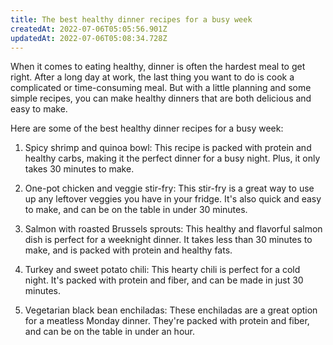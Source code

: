 ```yaml
---
title: The best healthy dinner recipes for a busy week
createdAt: 2022-07-06T05:05:56.901Z
updatedAt: 2022-07-06T05:08:34.728Z
---
```


When it comes to eating healthy, dinner is often the hardest meal to get right. After a long day at work, the last thing you want to do is cook a complicated or time-consuming meal. But with a little planning and some simple recipes, you can make healthy dinners that are both delicious and easy to make.

Here are some of the best healthy dinner recipes for a busy week:

1. Spicy shrimp and quinoa bowl: This recipe is packed with protein and healthy carbs, making it the perfect dinner for a busy night. Plus, it only takes 30 minutes to make.

2. One-pot chicken and veggie stir-fry: This stir-fry is a great way to use up any leftover veggies you have in your fridge. It's also quick and easy to make, and can be on the table in under 30 minutes.

3. Salmon with roasted Brussels sprouts: This healthy and flavorful salmon dish is perfect for a weeknight dinner. It takes less than 30 minutes to make, and is packed with protein and healthy fats.

4. Turkey and sweet potato chili: This hearty chili is perfect for a cold night. It's packed with protein and fiber, and can be made in just 30 minutes.

5. Vegetarian black bean enchiladas: These enchiladas are a great option for a meatless Monday dinner. They're packed with protein and fiber, and can be on the table in under an hour.
